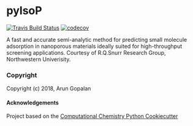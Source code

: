pyIsoP
==============================
[//]: # (Badges)
[![Travis Build Status](https://travis-ci.org/REPLACE_WITH_OWNER_ACCOUNT/pyIsoP.png)](https://travis-ci.org/REPLACE_WITH_OWNER_ACCOUNT/pyIsoP)
[![codecov](https://codecov.io/gh/REPLACE_WITH_OWNER_ACCOUNT/pyIsoP/branch/master/graph/badge.svg)](https://codecov.io/gh/REPLACE_WITH_OWNER_ACCOUNT/pyIsoP/branch/master)

A fast and accurate semi-analytic method for predicting small molecule adsorption in nanoporous materials ideally suited for high-throughput screening applications. Courtesy of R.Q.Snurr Research Group, Northwestern Univerisity.

### Copyright

Copyright (c) 2018, Arun Gopalan


#### Acknowledgements
 
Project based on the 
[Computational Chemistry Python Cookiecutter](https://github.com/choderalab/cookiecutter-python-comp-chem)
